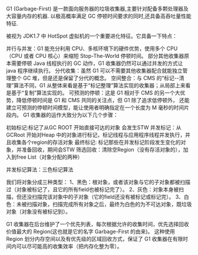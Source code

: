G1 (Garbage-First) 是一款面向服务器的垃圾收集器,主要针对配备多颗处理器及大容量内存的机器.
 以极高概率满足 GC 停顿时间要求的同时,还具备高吞吐量性能特征.

被视为 JDK1.7 中 HotSpot 虚拟机的一个重要进化特征。它具备一下特点：

并行与并发：G1 能充分利用 CPU、多核环境下的硬件优势，使用多个 CPU（CPU 或者 CPU 核心）来缩短 Stop-The-World 停顿时间。
部分其他收集器原本需要停顿 Java 线程执行的 GC 动作，G1 收集器仍然可以通过并发的方式让 java 程序继续执行。
分代收集：虽然 G1 可以不需要其他收集器配合就能独立管理整个 GC 堆，但是还是保留了分代的概念。
空间整合：与 CMS 的“标记--清理”算法不同，G1 从整体来看是基于“标记整理”算法实现的收集器；从局部上来看是基于“复制”算法实现的。
可预测的停顿：这是 G1 相对于 CMS 的另一个大优势，降低停顿时间是 G1 和 CMS 共同的关注点，但 G1 除了追求低停顿外，
还能建立可预测的停顿时间模型，能让使用者明确指定在一个长度为 M 毫秒的时间片段内。
G1 收集器的运作大致分为以下几个步骤：

初始标记:标记了从GC ROOT 开始直接可达的对象 会发生STW
并发标记：从GCRoot 开始对Heap 中的对象进行标记，标记线程与应用程序线程并发执行，并且收集各个region的存活对象
最终标记: 标记那些在并发标记阶段发生变化的对象，并准备回收，期间会STW
筛选回收：清除空Region（没有存活对象的），加入到free List（对象分配的两种）

并发标记算法：三色标记算法

我们将对象分成三种类型：
1、黑色：根对象，或者该对象与它的子对象都被扫描过（对象被标记了，且它的所有field也被标记完了）。
2、灰色：对象本身被扫描，但还没扫描完该对象中的子对象（它的field还没有被标记或标记完）。
3、白色：未被扫描对象，扫描完成所有对象之后，最终为白色的为不可达对象，既垃圾对象（对象没有被标记到）。


G1 收集器在后台维护了一个优先列表，每次根据允许的收集时间，优先选择回收价值最大的 Region(这也就是它的名字 Garbage-First 的由来)。
这种使用 Region 划分内存空间以及有优先级的区域回收方式，保证了 G1 收集器在有限时间内可以尽可能高的收集效率（把内存化整为零）。
